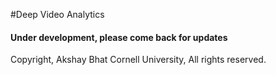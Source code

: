 #Deep Video Analytics


#### Under development, please come back for updates

Copyright, Akshay Bhat Cornell University, All rights reserved.
